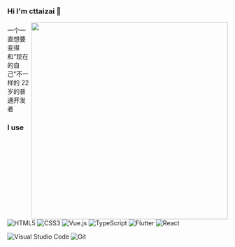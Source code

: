 
### Hi I'm cttaizai 👋


<img align="right" width="450px" src="https://github-readme-stats-one-bice.vercel.app/api?username=cttaizai&show_icons=true&include_all_commits=true&count_private=true&role=OWNER,ORGANIZATION_MEMBER">

###
<p>一个一直想要变得和“现在的自己”不一样的 22 岁的普通开发者</p>

### I use

<p>
  <img alt="HTML5" src="https://img.shields.io/badge/-HTML5-e2470f?style=flat&logo=html5&logoColor=white" />
  <img alt="CSS3" src="https://img.shields.io/badge/-CSS3-1b73ba?style=flat&logo=css3&.el-checkbox=white" />
  <img alt="Vue.js" src="https://img.shields.io/badge/-Vue.js-4fc08d?style=flat&logo=vue.js&logoColor=white" />
  <img alt="TypeScript" src="https://img.shields.io/badge/TypeScript-%23007ACC.svg?logo=typescript&logoColor=white&style=flat" />
  <img alt="Flutter" src="https://img.shields.io/badge/Flutter-%2302569B.svg?logo=flutter&logoColor=white&style=flat" />
  <img alt="React" src="https://img.shields.io/badge/React-61DAFB?style=flat&logo=React&logoColor=black" />
</p>

<p>
   <img alt="Visual Studio Code" src="https://img.shields.io/badge/-Visual Studio Code-007ACC?style=flat&logo=Visual%20Studio%20Code&logoColor=white" />
   <img alt="Git" src="https://img.shields.io/badge/-Git-F05032?style=flat&logo=Git&logoColor=white" /> 
</p>




